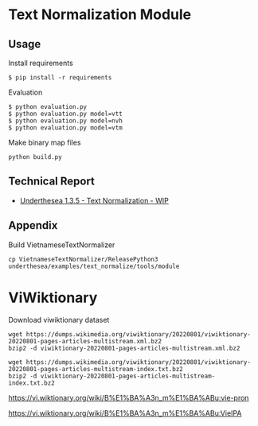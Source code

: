 # Text Normalization Module

## Usage

Install requirements

```
$ pip install -r requirements
```

Evaluation

```
$ python evaluation.py
$ python evaluation.py model=vtt
$ python evaluation.py model=nvh
$ python evaluation.py model=vtm
```

Make binary map files

```
python build.py
```

## Technical Report

* [Underthesea 1.3.5 - Text Normalization - WIP](reports/Underthesea_1_3_5___Text_Normalization__WIP.pdf)

## Appendix

Build VietnameseTextNormalizer

```
cp VietnameseTextNormalizer/ReleasePython3 underthesea/examples/text_normalize/tools/module
```

# ViWiktionary

Download viwiktionary dataset

```
wget https://dumps.wikimedia.org/viwiktionary/20220801/viwiktionary-20220801-pages-articles-multistream.xml.bz2
bzip2 -d viwiktionary-20220801-pages-articles-multistream.xml.bz2

wget https://dumps.wikimedia.org/viwiktionary/20220801/viwiktionary-20220801-pages-articles-multistream-index.txt.bz2
bzip2 -d viwiktionary-20220801-pages-articles-multistream-index.txt.bz2
```

https://vi.wiktionary.org/wiki/B%E1%BA%A3n_m%E1%BA%ABu:vie-pron

https://vi.wiktionary.org/wiki/B%E1%BA%A3n_m%E1%BA%ABu:VieIPA